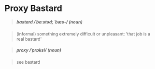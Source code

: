 # Proxy Bastard

> ##### bastard /ˈbɑːstəd; ˈbæs-/ (noun)

> (informal) something extremely difficult or unpleasant: 'that job is a real bastard'

> ##### proxy /ˈprɒksi/ (noun)

> see bastard
